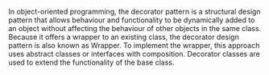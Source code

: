 In object-oriented programming, the decorator pattern is a structural design pattern that allows behaviour and functionality to be dynamically added to an object without affecting the behaviour of other objects in the same class. Because it offers a wrapper to an existing class, the decorator design pattern is also known as Wrapper. To implement the wrapper, this approach uses abstract classes or interfaces with composition. Decorator classes are used to extend the functionality of the base class.